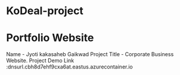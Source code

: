 # KoDeal-project
# Portfolio Website 
Name - Jyoti kakasaheb Gaikwad
Project Title - Corporate Business Website.
Project Demo Link :dnsurl.cbh8d7ehf9cxa6at.eastus.azurecontainer.io


